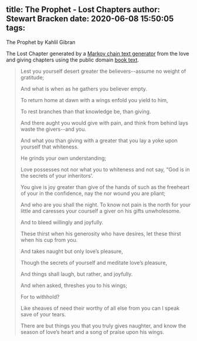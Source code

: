 title: The Prophet - Lost Chapters
author: Stewart Bracken
date: 2020-06-08 15:50:05
tags:
---
The Prophet by Kahlil Gibran

The Lost Chapter generated by a [Markov chain text generator](https://projects.haykranen.nl/markov/demo/) from the love and giving chapters using the public domain [book text](http://www.gutenberg.org/ebooks/58585).

> Lest you yourself desert greater
> the believers--assume no weight of
> gratitude;
> 
> And what is when as he gathers you believer empty.
>
> To return home at dawn with a wings enfold you yield to
> him,
>
> To rest branches
> than that knowledge be,
> than giving.
>
> And there aught you would give with pain,
> and think from behind lays waste the givers--and you.
>
> And what you
> than giving with a greater
> that you lay a yoke upon
> yourself that whiteness.
>
> He grinds your own understanding;
>
> Love possesses not nor what you to whiteness and not say, “God
> is in the secrets of your
> inheritors’.
>
> You give is joy greater
> than give of the hands of such as the
> freeheart of your
> in the confidence, nay the nor wound you are pliant;
>
> And who are you
> shall the night. To
> know
> not pain is the north for your little and
> caresses your courself a
> giver on
> his gifts unwholesome.
>
> And to bleed willingly and joyfully.
>
> These thirst when his generosity who have
> desires, let these thirst when his
> cup from you.
>
> And takes
> naught but only
> love’s pleasure,
>
> Though the secrets of yourself and meditate
> love’s pleasure,
>
> And things shall laugh, but rather, and joyfully.
>
> And when asked, threshes you to his wings;
>
> For to
> withhold?
>
> Like sheaves of need
> their worthy of all
> else from you can I
> speak save of your
> tears.
>
> There are but things
> you that you
> truly gives naughter, and know the season
> of love’s heart and a song of
> praise upon his wings.